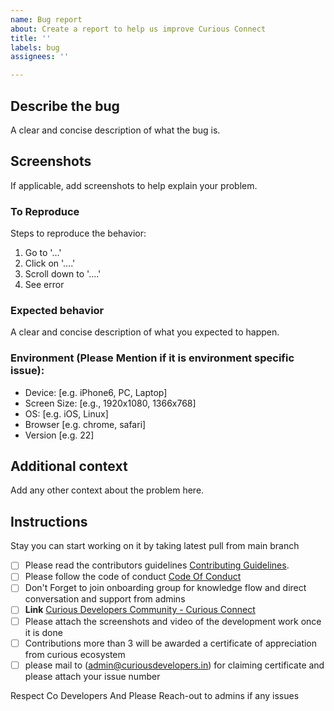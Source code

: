 ```yaml
---
name: Bug report
about: Create a report to help us improve Curious Connect
title: ''
labels: bug
assignees: ''

---
```


## **Describe the bug**
A clear and concise description of what the bug is.

## **Screenshots**
If applicable, add screenshots to help explain your problem.

### **To Reproduce**
Steps to reproduce the behavior:
1. Go to '...'
2. Click on '....'
3. Scroll down to '....'
4. See error

### **Expected behavior**
A clear and concise description of what you expected to happen.

### **Environment (Please Mention if it is environment specific issue):**
 - Device: [e.g. iPhone6, PC, Laptop]
 - Screen Size: [e.g., 1920x1080, 1366x768]
 - OS: [e.g. iOS, Linux]
 - Browser [e.g. chrome, safari]
 - Version [e.g. 22]

## **Additional context**
Add any other context about the problem here.

## **Instructions**

Stay you can start working on it by taking latest pull from main branch

- [ ] Please read the contributors guidelines [Contributing Guidelines](https://github.com/Curious-Ecosystem/Curious-Connect/blob/main/CONTRIBUTING.md).
- [ ] Please follow the code of conduct [Code Of Conduct](https://github.com/Curious-Ecosystem/Curious-Connect/blob/main/CODE_OF_CONDUCT.md)
- [ ] Don't Forget to join onboarding group for knowledge flow and direct conversation and support from admins
- [ ] **Link** [Curious Developers Community - Curious Connect](https://chat.whatsapp.com/FR0sVnpsSvL4J4l56vLdBN)
- [ ] Please attach the screenshots and video of the development work once it is done 
- [ ] Contributions more than 3 will be awarded a certificate of appreciation from curious ecosystem 
- [ ] please mail to ([admin@curiousdevelopers.in](mailto:admin@curiousdevelopers.in)) for claiming certificate and please attach your issue number

Respect Co Developers And Please Reach-out to admins if any issues
